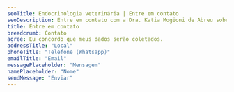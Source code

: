 ```yaml
---
seoTitle: Endocrinologia veterinária | Entre em contato
seoDescription: Entre em contato com a Dra. Katia Mogioni de Abreu sobre endocrinologia veterinária ou veja mais detalhes sobre local, telefone e e-mail.
title: Entre em contato
breadcrumb: Contato
agree: Eu concordo que meus dados serão coletados.
addressTitle: "Local"
phoneTitle: "Telefone (Whatsapp)" 
emailTitle: "Email" 
messagePlaceholder: "Mensagem"
namePlaceholder: "Nome"
sendMessage: "Enviar"
---
```

